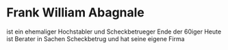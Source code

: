 # Frank William Abagnale
ist ein ehemaliger Hochstabler und Scheckbetrueger Ende der 60iger Heute ist Berater in Sachen Scheckbetrug und hat seine eigene Firma
